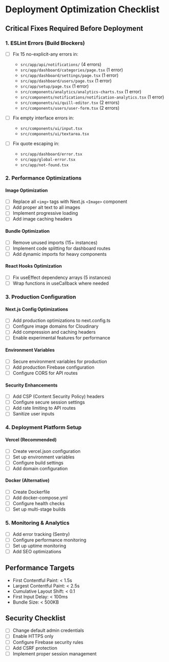 # Deployment Optimization Checklist

## Critical Fixes Required Before Deployment

### 1. ESLint Errors (Build Blockers)
- [ ] Fix 15 no-explicit-any errors in:
  - `src/app/api/notifications/` (4 errors)
  - `src/app/dashboard/categories/page.tsx` (1 error)
  - `src/app/dashboard/settings/page.tsx` (1 error)
  - `src/app/dashboard/users/page.tsx` (1 error)
  - `src/app/setup/page.tsx` (1 error)
  - `src/components/analytics/analytics-charts.tsx` (1 error)
  - `src/components/notifications/notification-analytics.tsx` (1 error)
  - `src/components/ui/quill-editor.tsx` (2 errors)
  - `src/components/users/user-form.tsx` (2 errors)

- [ ] Fix empty interface errors in:
  - `src/components/ui/input.tsx`
  - `src/components/ui/textarea.tsx`

- [ ] Fix quote escaping in:
  - `src/app/dashboard/error.tsx`
  - `src/app/global-error.tsx`
  - `src/app/not-found.tsx`

### 2. Performance Optimizations

#### Image Optimization
- [ ] Replace all `<img>` tags with Next.js `<Image>` component
- [ ] Add proper alt text to all images
- [ ] Implement progressive loading
- [ ] Add image caching headers

#### Bundle Optimization
- [ ] Remove unused imports (15+ instances)
- [ ] Implement code splitting for dashboard routes
- [ ] Add dynamic imports for heavy components

#### React Hooks Optimization
- [ ] Fix useEffect dependency arrays (5 instances)
- [ ] Wrap functions in useCallback where needed

### 3. Production Configuration

#### Next.js Config Optimizations
- [ ] Add production optimizations to next.config.ts
- [ ] Configure image domains for Cloudinary
- [ ] Add compression and caching headers
- [ ] Enable experimental features for performance

#### Environment Variables
- [ ] Secure environment variables for production
- [ ] Add production Firebase configuration
- [ ] Configure CORS for API routes

#### Security Enhancements
- [ ] Add CSP (Content Security Policy) headers
- [ ] Configure secure session settings
- [ ] Add rate limiting to API routes
- [ ] Sanitize user inputs

### 4. Deployment Platform Setup

#### Vercel (Recommended)
- [ ] Create vercel.json configuration
- [ ] Set up environment variables
- [ ] Configure build settings
- [ ] Add domain configuration

#### Docker (Alternative)
- [ ] Create Dockerfile
- [ ] Add docker-compose.yml
- [ ] Configure health checks
- [ ] Set up multi-stage builds

### 5. Monitoring & Analytics
- [ ] Add error tracking (Sentry)
- [ ] Configure performance monitoring
- [ ] Set up uptime monitoring
- [ ] Add SEO optimizations

## Performance Targets
- First Contentful Paint: < 1.5s
- Largest Contentful Paint: < 2.5s
- Cumulative Layout Shift: < 0.1
- First Input Delay: < 100ms
- Bundle Size: < 500KB

## Security Checklist
- [ ] Change default admin credentials
- [ ] Enable HTTPS only
- [ ] Configure Firebase security rules
- [ ] Add CSRF protection
- [ ] Implement proper session management